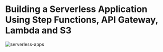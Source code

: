 # Building a Serverless Application Using Step Functions, API Gateway, Lambda and S3

![serverless-apps](https://user-images.githubusercontent.com/121056799/236733911-39b674bb-8a77-4ed6-96c0-b3580649aac2.png)
